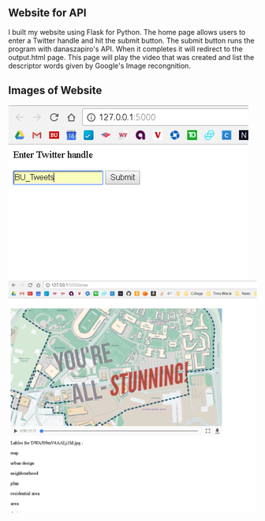 Website for API
----------------

I built my website using Flask for Python. The home page allows users to enter a Twitter handle and hit the submit button. The submit button runs the program with danaszapiro's API. When it completes it will redirect to the output.html page. This page will play the video that was created and list the descriptor words given by Google's Image recongnition.

Images of Website
------------------

![alt text](https://github.com/danaszapiro/EC500/blob/app/website-images/ec500-1.png)
![alt text](https://github.com/danaszapiro/EC500/blob/app/website-images/ec500-2.png)
